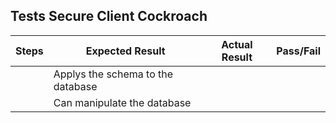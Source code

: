 ## Tests Secure Client Cockroach

Steps | Expected Result | Actual Result | Pass/Fail |
| --- | --------------- | ------------- | ----------|
| | Applys the schema to the database | | |
| |  Can manipulate the database | | |
